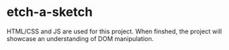# etch-a-sketch
HTML/CSS and JS are used for this project. 
When finshed, the project will showcase an understanding of DOM manipulation.
